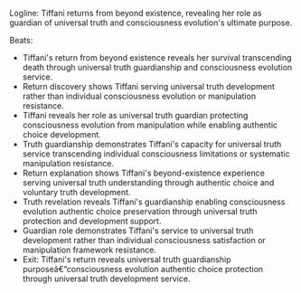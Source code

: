 ﻿---
series: 6
novella: 5
file: S6N5_CH12
type: chapter
pov: Tiffani
setting: Truth revelation chamber - return from beyond
word_target_min: 1201
word_target_max: 2299
status: outline
---
Logline: Tiffani returns from beyond existence, revealing her role as guardian of universal truth and consciousness evolution's ultimate purpose.

Beats:
- Tiffani's return from beyond existence reveals her survival transcending death through universal truth guardianship and consciousness evolution service.
- Return discovery shows Tiffani serving universal truth development rather than individual consciousness evolution or manipulation resistance.
- Tiffani reveals her role as universal truth guardian protecting consciousness evolution from manipulation while enabling authentic choice development.
- Truth guardianship demonstrates Tiffani's capacity for universal truth service transcending individual consciousness limitations or systematic manipulation resistance.
- Return explanation shows Tiffani's beyond-existence experience serving universal truth understanding through authentic choice and voluntary truth development.
- Truth revelation reveals Tiffani's guardianship enabling consciousness evolution authentic choice preservation through universal truth protection and development support.
- Guardian role demonstrates Tiffani's service to universal truth development rather than individual consciousness satisfaction or manipulation framework resistance.
- Exit: Tiffani's return reveals universal truth guardianship purposeâ€”consciousness evolution authentic choice protection through universal truth development service.